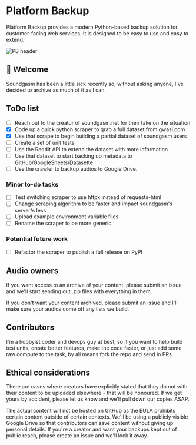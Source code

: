 # Platform Backup

Platform Backup provides a modern Python-based backup solution for customer-facing web services. It is designed to be easy to use and easy to extend.

![PB header](https://i.imgur.com/mu70AQX.png)

## 👋 Welcome

Soundgasm has been a little sick recently so, without asking anyone, I've decided to archive as much of it as I can.

## ToDo list

- [ ] Reach out to the creator of soundgasm.net for their take on the situation
- [X] Code up a quick python scraper to grab a full dataset from gwasi.com
- [X] Use that scrape to begin building a partial dataset of soundgasm users
- [ ] Create a set of unit tests
- [ ] Use the Reddit API to extend the dataset with more information
- [ ] Use that dataset to start backing up metadata to GitHub/GoogleSheets/Datasette
- [ ] Use the crawler to backup audios to Google Drive.

### Minor to-do tasks

- [ ] Test switching scraper to use httpx instead of requests-html
- [ ] Change scraping algorithm to be faster and impact soundgasm's server/s less
- [ ] Upload example environment variable files
- [ ] Rename the scraper to be more generic

### Potential future work

- [ ] Refactor the scraper to publish a full release on PyPI

## Audio owners

If you want access to an archive of your content, please submit an issue and we'll start sending out .zip files with everything in them.

If you don't want your content archived, please submit an issue and I'll make sure your audios come off any lists we build.

## Contributors

I'm a hobbyist coder and devops guy at best, so if you want to help build test units, create better features, make the code faster, or just add some raw compute to the task, by all means fork the repo and send in PRs.

## Ethical considerations

There are cases where creators have explicitly stated that they do not with their content to be uploaded elsewhere - that will be honoured. If we get yours by accident, please let us know and we'll pull down our copies ASAP.

The actual content will not be hosted on GitHub as the EULA prohibits certain content outside of certain contexts. We'll be using a publicly visible Google Drive so that contributors can save content without giving up personal details. If you're a creator and want your backups kept out of public reach, please create an issue and we'll lock it away.
